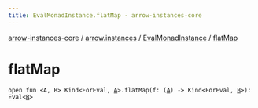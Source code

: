 ```yaml
---
title: EvalMonadInstance.flatMap - arrow-instances-core
---
```


[arrow-instances-core](../../index.html) / [arrow.instances](../index.html) / [EvalMonadInstance](index.html) / [flatMap](./flat-map.html)

# flatMap

`open fun <A, B> Kind<ForEval, `[`A`](flat-map.html#A)`>.flatMap(f: (`[`A`](flat-map.html#A)`) -> Kind<ForEval, `[`B`](flat-map.html#B)`>): Eval<`[`B`](flat-map.html#B)`>`